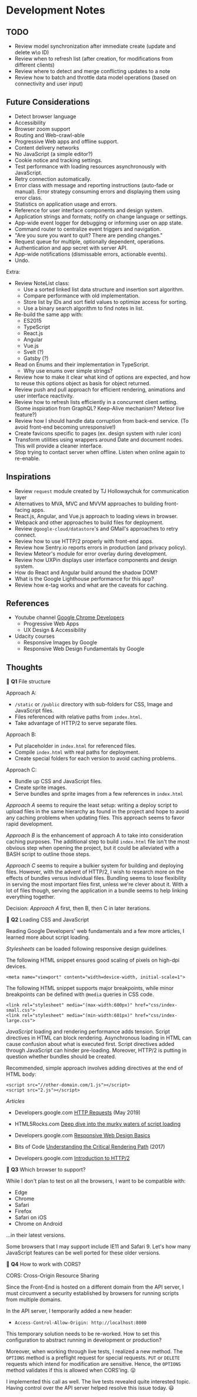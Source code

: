 # Development Notes

## TODO

 - Review model synchronization after immediate create
   (update and delete w\o ID)
 - Review when to refresh list
   (after creation, for modifications from different clients)
 - Review where to detect and merge conflicting updates to a note
 - Review how to batch and throttle data model operations
   (based on connectivity and user input)

## Future Considerations

 - Detect browser language
 - Accessibility
 - Browser zoom support
 - Routing and Web-crawl-able
 - Progressive Web apps and offline support.
 - Content delivery networks
 - No JavaScript (a simple editor?)
 - Cookie notice and tracking settings.
 - Test performance with loading resources asynchronously with JavaScript.
 - Retry connection automatically.
 - Error class with message and reporting instructions (auto-fade or manual).
   Error strategy consuming errors and displaying them using error class.
 - Statistics on application usage and errors.
 - Reference for user interface components and design system.
 - Application strings and formats; notify on change language or settings.
 - App-wide event logger for debugging or informing user on app state.
 - Command router to centralize event triggers and navigation.
 - "Are you sure you want to quit? There are pending changes."
 - Request queue for multiple, optionally dependent, operations.
 - Authentication and app secret with server API.
 - App-wide notifications (dismissable errors, actionable events).
 - Undo.


 Extra:

 - Review NoteList class:
   - Use a sorted linked list data structure and insertion sort algorithm.
   - Compare performance with old implementation.
   - Store list by IDs and sort field values to optimize access for sorting.
   - Use a binary search algorithm to find notes in list.
 - Re-build the same app with:
   - ES2015
   - TypeScript
   - React.js
   - Angular
   - Vue.js
   - Svelt (?)
   - Gatsby (?)
 - Read on Enums and their implementation in TypeScript.
   - Why use enums over simple strings?
 - Review how to make it clear what kind of options are expected,
   and how to reuse this options object as basis for object returned.
 - Review push and pull approach for efficient rendering, animations and 
   user interface reactivity.
 - Review how to refresh lists efficiently in a concurrent client setting.
   (Some inspiration from GraphQL? Keep-Alive mechanism? Meteor live feature?)
 - Review how I should handle data corruption from back-end service.
   (To avoid front-end becoming unresponsive!)
 - Create favicons specific to pages (ex. design system with ruler icon)
 - Transform utilities using wrappers around Date and document nodes.
   This will provide a cleaner interface.
 - Stop trying to contact server when offline.
   Listen when online again to re-enable.

## Inspirations

 - Review `request` module created by TJ Hollowaychuk for communication layer
 - Alternatives to MVA, MVC and MVVM approaches to building front-facing apps.
 - React.js, Angular, and Vue.js approach to loading views in browser.
 - Webpack and other approaches to build files for deployment.
 - Review `@google-cloud/datastore`'s and GMail's approaches to retry connect.
 - Review how to use HTTP/2 properly with front-end apps.
 - Review how Sentry.io reports errors in production (and privacy policy).
 - Review Meteor's module for error overlay during development.
 - Review how UXPin displays user interface components and design system.
 - How do React and Angular build around the shadow DOM?
 - What is the Google Lighthouse performance for this app?
 - Review how e-tag works and what are the caveats for caching.

## References

 - Youtube channel
   [Google Chrome Developers](https://www.youtube.com/channel/UCnUYZLuoy1rq1aVMwx4aTzw)
   - Progressive Web Apps
   - UX Design & Accessibility
 - Udacity courses
   - Responsive Images by Google
   - Responsive Web Design Fundamentals by Google

## Thoughts

🤔 **Q1** File structure

Approach A:
 - `/static` or `/public` directory with sub-folders for CSS, Image and JavaScript files.
 - Files referenced with relative paths from `index.html`.
 - Take advantage of HTTP/2 to serve separate files.

Approach B:
 - Put placeholder in `index.html` for referenced files.
 - Compile `index.html` with real paths for deployment.
 - Create special folders for each version to avoid caching problems.

Approach C:
 - Bundle up CSS and JavaScript files.
 - Create sprite images.
 - Serve bundles and sprite images from a few references in `index.html`


*Approach A* seems to require the least setup: writing a deploy script to upload files in the same hierarchy as found in the project and hope to avoid any caching problems when updating files. This approach seems to favor rapid development.

*Approach B* is the enhancement of approach A to take into consideration caching purposes. The additional step to build `index.html` file isn't the most obvious step when opening the project, but it could be alleviated with a BASH script to outline those steps.

*Approach C* seems to require a bulkier system for building and deploying files. However, with the advent of HTTP/2, I wish to research more on the effects of bundles versus individual files. Bundling seems to lose flexibility in serving the most important files first, unless we're clever about it. With a lot of files though, serving the application in a bundle seems to help linking everything together.

Decision: *Approach A* first, then B, then C in later iterations.


🤔 **Q2** Loading CSS and JavaScript

Reading Google Developers' web fundamentals and a few more articles, 
I learned more about script loading.

*Stylesheets* can be loaded following responsive design guidelines.

The following HTML snippet ensures good scaling of pixels on high-dpi devices.
```
<meta name="viewport" content="width=device-width, initial-scale=1">
```

The following HTML snippet supports major breakpoints, 
while minor breakpoints can be defined with `@media` queries in CSS code.
```
<link rel="stylesheet" media="(max-width:600px)" href="css/index-small.css">
<link rel="stylesheet" media="(min-width:601px)" href="css/index-large.css">
```

*JavaScript* loading and rendering performance adds tension.
Script directives in HTML can block rendering.
Asynchronous loading in HTML can cause confusion about what is executed first.
Script directives added through JavaScript can hinder pre-loading.
Moreover, HTTP/2 is putting in question whether bundles should be created.

Recommended, simple approach involves adding directives at the end of HTML body:
```
<script src="//other-domain.com/1.js"></script>
<script src="2.js"></script>
```


*Articles*

 - Developers.google.com
  [HTTP Requests](https://developers.google.com/web/fundamentals/performance/get-started/httprequests-5)
  (May 2019)
 - HTML5Rocks.com
  [Deep dive into the murky waters of script loading](https://www.html5rocks.com/en/tutorials/speed/script-loading/)
 - Developers.google.com
  [Responsive Web Design Basics](https://developers.google.com/web/fundamentals/design-and-ux/responsive/)
 - Bits of Code
  [Understanding the Critical Rendering Path](https://bitsofco.de/understanding-the-critical-rendering-path/)
  (2017)

 - Developers.google.com
  [Introduction to HTTP/2](https://developers.google.com/web/fundamentals/performance/http2/)


🤔 **Q3** Which browser to support?

While I don't plan to test on all the browsers, I want to be compatible with:

 - Edge
 - Chrome
 - Safari
 - Firefox
 - Safari on iOS
 - Chrome on Android

...in their latest versions.

Some browsers that I may support include IE11 and Safari 9.
Let's how many JavaScript features can be well ported for these older versions.


🤔 **Q4** How to work with CORS?

CORS: Cross-Origin Resource Sharing

Since the Front-End is hosted on a different domain from the API server,
I must circumvent a security established by browsers for running scripts
from multiple domains.

In the API server, I temporarily added a new header:

 - `Access-Control-Allow-Origin: http://localhost:8000`

This temporary solution needs to be re-worked.
How to set this configuration to abstract running in development or production?

Moreover, when working through live tests, I realized a new method.
The `OPTIONS` method is a preflight request for special requests.
`PUT` or `DELETE` requests which intend for modification are sensitive.
Hence, the `OPTIONS` method validates if this is allowed when CORS'ing. 😛

I implemented this call as well.
The live tests revealed quite interested topic.
Having control over the API server helped resolve this issue today. 😃
